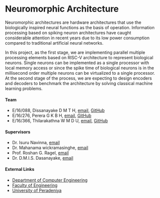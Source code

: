 # Neuromorphic Architecture

Neuromorphic architectures are hardware architectures that use the biologically inspired neural functions as the basis of operation. Information processing based on spiking neuron architectures have caught considerable attention in recent years due to its low power consumption compared to traditional artificial neural networks.

In this project, as the first stage, we are implementing parallel multiple processing elements based on RISC-V architecture to represent biological neurons. Single neurons can be implemented as a single processor with local memory access or since the spike time of biological neurons is in the millisecond order multiple neurons can be virtualized to a single processor. At the second stage of the process, we are expecting to design encoders and decoders to benchmark the architecture by solving classical machine learning problems.

#### Team

- E/16/088, Dissanayake D M T H, [email](mailto:e16088@eng.pdn.ac.lk), [GitHub](https://github.com/HeshanDissanayake)
- E/16/276, Perera G K B H, [email](mailto:e16276@eng.pdn.ac.lk), [GitHub](https://github.com/buddhiheshan)
- E/16/366, Thilarakathna W M D U, [email](mailto:e16366@eng.pdn.ac.lk), [GitHub](https://github.com/dininduwm)

#### Supervisors

- Dr. Isuru Navinna, [email](mailto:isurunawinne@eng.pdn.ac.lk)
- Dr. Mahanama wickramasinghe, [email](mailto:mahanamaw@eng.pdn.ac.lk)
- Prof. Roshan G. Ragel, [email](mailto:roshanr@eng.pdn.ac.lk)
- Dr. D.M.I.S. Dasanayake, [email](mailto:isurud@ee.pdn.ac.lk)

#### External Links

- [Department of Computer Engineering](http://www.ce.pdn.ac.lk/)
- [Faculty of Engineering](http://www.eng.pdn.ac.lk/)
- [University of Peradeniya](https://eng.pdn.ac.lk/)
